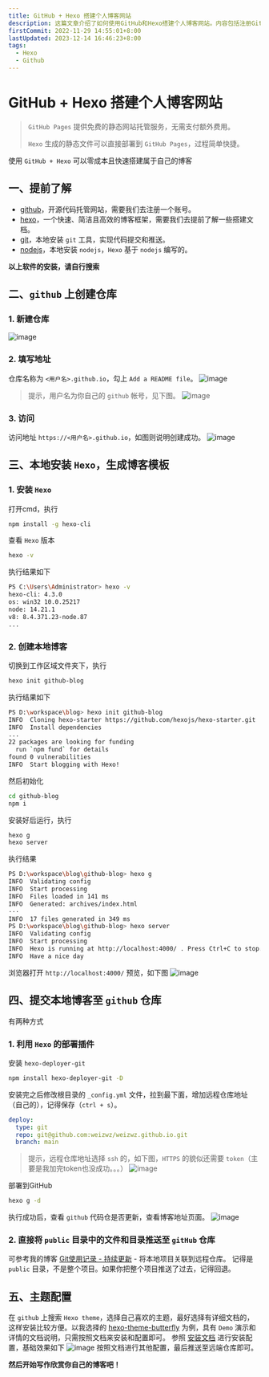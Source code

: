 ```yaml
---
title: GitHub + Hexo 搭建个人博客网站
description: 这篇文章介绍了如何使用GitHub和Hexo搭建个人博客网站。内容包括注册GitHub账号、创建仓库、安装Hexo、生成博客模板、配置主题以及将本地博客部署到GitHub Pages上。通过这些步骤，用户可以快速建立属于自己的博客网站
firstCommit: 2022-11-29 14:55:01+8:00
lastUpdated: 2023-12-14 16:46:23+8:00
tags:
  - Hexo
  - Github
---
```


# GitHub + Hexo 搭建个人博客网站

> `GitHub Pages` 提供免费的静态网站托管服务，无需支付额外费用。
>
> `Hexo` 生成的静态文件可以直接部署到 `GitHub Pages`，过程简单快捷。

使用 `GitHub + Hexo` 可以零成本且快速搭建属于自己的博客

## 一、提前了解

- [github](https://github.com/)，开源代码托管网站，需要我们去注册一个账号。
- [hexo](https://hexo.io/zh-cn/docs/)，一个快速、简洁且高效的博客框架，需要我们去提前了解一些搭建文档。
- [git](https://git-scm.com/)，本地安装 `git` 工具，实现代码提交和推送。
- [nodejs](https://nodejs.org/zh-cn/)，本地安装 `nodejs`，`Hexo` 基于 `nodejs` 编写的。

**以上软件的安装，请自行搜索**

## 二、`github` 上创建仓库

### 1. 新建仓库

![image](https://www.helloimg.com/i/2024/12/30/6772bd7b29074.png)

### 2. 填写地址

仓库名称为 `<用户名>.github.io`，勾上 `Add a README file`。
![image](https://www.helloimg.com/i/2024/12/30/6772bd7c72993.png)

> 提示，用户名为你自己的 `github` 帐号，见下图。
> ![image](https://www.helloimg.com/i/2024/12/30/6772bd7d7258f.png)

### 3. 访问

访问地址 `https://<用户名>.github.io`，如图则说明创建成功。
![image](https://www.helloimg.com/i/2024/12/30/6772bd7b879ac.png)

## 三、本地安装 `Hexo`，生成博客模板

### 1. 安装 `Hexo`

打开cmd，执行

```sh
npm install -g hexo-cli
```

查看 `Hexo` 版本

```sh
hexo -v
```

执行结果如下

```sh
PS C:\Users\Administrator> hexo -v
hexo-cli: 4.3.0
os: win32 10.0.25217
node: 14.21.1
v8: 8.4.371.23-node.87
...
```

### 2. 创建本地博客

切换到工作区域文件夹下，执行

```sh
hexo init github-blog
```

执行结果如下

```sh
PS D:\workspace\blog> hexo init github-blog
INFO  Cloning hexo-starter https://github.com/hexojs/hexo-starter.git
INFO  Install dependencies
...
22 packages are looking for funding
  run `npm fund` for details
found 0 vulnerabilities
INFO  Start blogging with Hexo!
```

然后初始化

```sh
cd github-blog
npm i
```

安装好后运行，执行

```sh
hexo g
hexo server
```

执行结果

```sh
PS D:\workspace\blog\github-blog> hexo g
INFO  Validating config
INFO  Start processing
INFO  Files loaded in 141 ms
INFO  Generated: archives/index.html
···
INFO  17 files generated in 349 ms
PS D:\workspace\blog\github-blog> hexo server
INFO  Validating config
INFO  Start processing
INFO  Hexo is running at http://localhost:4000/ . Press Ctrl+C to stop.
INFO  Have a nice day
```

浏览器打开 `http://localhost:4000/` 预览，如下图
![image](https://www.helloimg.com/i/2024/12/30/6772bd8749989.png)

## 四、提交本地博客至 `github` 仓库

有两种方式

### 1. 利用 `Hexo` 的部署插件

安装 `hexo-deployer-git`

```sh
npm install hexo-deployer-git -D
```

安装完之后修改根目录的 `_config.yml` 文件，拉到最下面，增加远程仓库地址（自己的），记得保存（`ctrl + s`）。

```yml
deploy:
  type: git
  repo: git@github.com:weizwz/weizwz.github.io.git
  branch: main
```

> 提示，远程仓库地址选择 `ssh` 的，如下图，`HTTPS` 的貌似还需要 `token`（主要是我加完token也没成功。。。）
> ![image](https://www.helloimg.com/i/2024/12/30/6772bd7d6c793.png)

部署到GitHub

```sh
hexo g -d
```

执行成功后，查看 `github` 代码仓是否更新，查看博客地址页面。
![image](https://www.helloimg.com/i/2024/12/30/6772bd88e5c3c.png)

### 2. 直接将 `public` 目录中的文件和目录推送至 `gitHub` 仓库

可参考我的博客 [Git使用记录 - 持续更新](/git/use-log#将本地项目关联到远程仓库) - 将本地项目关联到远程仓库。
记得是 `public` 目录，不是整个项目。如果你把整个项目推送了过去，记得回退。

## 五、主题配置

在 `github` 上搜索 `Hexo theme`，选择自己喜欢的主题，最好选择有详细文档的，这样安装比较方便。以我选择的 [hexo-theme-butterfly](https://github.com/jerryc127/hexo-theme-butterfly) 为例，具有 `Demo` 演示和详情的文档说明，只需按照文档来安装和配置即可。
参照 [安装文档](https://butterfly.js.org/posts/21cfbf15/) 进行安装配置，基础效果如下
![image](https://www.helloimg.com/i/2024/12/30/6772bd82d4e00.png)
按照文档进行其他配置，最后推送至远端仓库即可。

**然后开始写作欣赏你自己的博客吧！**
